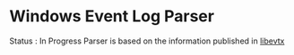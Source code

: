 # Windows Event Log Parser

Status : In Progress
Parser is based on the information published in [libevtx](https://github.com/libyal/libevtx/blob/master/documentation/Windows%20XML%20Event%20Log%20(EVTX).asciidoc)
